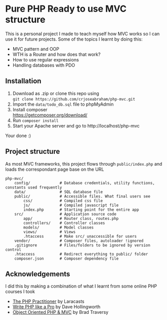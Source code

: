# Pure PHP Ready to use MVC structure
This is a personal project I made to teach myself how MVC works so I can use it for future projects. Some of the topics I learnt by doing this:  
- MVC pattern and OOP
- WTH is a Router and how does that work?
- How to use regular expressions
- Handling databases with PDO

## Installation
1. Download as .zip or clone this repo using  
`git clone https://github.com/crjoseabraham/php-mvc.git`  
2. Import the `data/todo_db.sql` file to phpMyAdmin
3. Install composer  
https://getcomposer.org/download/
4. Run `composer install`
3. Start your Apache server and go to http://localhost/php-mvc  

Your done :)

## Project structure
As most MVC frameworks, this project flows through `public/index.php` and loads the correspondant page base on the URL
```
php-mvc/
    config/             # Database credentials, utility functions, constants used frequently
    data/               # SQL database file
    public/             # Accessible files. What final users see
        css/            # Compiled css file
        js/             # Compiled javascript file
        index.php       # Starting point for the entire app
    src/                # Application source code
        app/            # Router class, routes.php
        controllers/    # Controller classes
        models/         # Model classes
        views/          # Views
        .htaccess       # Make src/ unaccessible for users
    vendor/             # Composer files, autoloader !ignored
    .gitignore          # Files/folders to be ignored by version control
    .htaccess           # Redirect everything to public/ folder
    composer.json       # Composer dependency file
```

## Acknowledgements
I did this by making a combination of what I learnt from some online PHP courses I took  
- [The PHP Practitioner](https://github.com/laracasts/The-PHP-Practitioner-Full-Source-Code) by Laracasts
- [Write PHP like a Pro](https://github.com/daveh/php-mvc) by Dave Hollingworth
- [Object Oriented PHP & MVC](https://www.udemy.com/object-oriented-php-mvc/) by Brad Traversy